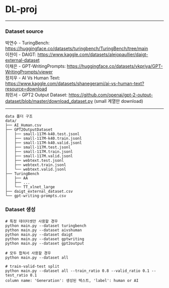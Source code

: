 # DL-proj
---
### Dataset source
박연수 - TuringBench: https://huggingface.co/datasets/turingbench/TuringBench/tree/main   
이찬이 - DAIGT: https://www.kaggle.com/datasets/alejopaullier/daigt-external-dataset   
이채은 - GPT-WritingPrompts: https://huggingface.co/datasets/vkpriya/GPT-WritingPrompts/viewer   
정치우 - AI Vs Human Text: https://www.kaggle.com/datasets/shanegerami/ai-vs-human-text?resource=download   
최민서 - GPT2 Output Dataset: https://github.com/openai/gpt-2-output-dataset/blob/master/download_dataset.py (small 계열만 download)


---
```
data 폴더 구조
data/
├── AI_Human.csv
├── GPT2OutputDataset
│   ├── small-117M-k40.test.jsonl
│   ├── small-117M-k40.train.jsonl
│   ├── small-117M-k40.valid.jsonl
│   ├── small-117M.test.jsonl
│   ├── small-117M.train.jsonl
│   ├── small-117M.valid.jsonl
│   ├── webtext.test.jsonl
│   ├── webtext.train.jsonl
│   └── webtext.valid.jsonl
├── TuringBench
│   ├── AA
│   ├── ...
│   └── TT_xlnet_large
├── daigt_external_dataset.csv
└── gpt-writing-prompts.csv
```
### Dataset 생성
```
# 특정 데이터셋만 사용할 경우
python main.py --dataset turingbench
python main.py --dataset aivshuman
python main.py --dataset daigt
python main.py --dataset gptwriting
python main.py --dataset gpt2output

# 모두 합쳐서 사용할 경우
python main.py --dataset all

# train-valid-test split
python main.py --dataset all --train_ratio 0.8 --valid_ratio 0.1 --test_ratio 0.1
column name: 'Generation': 생성된 텍스트, 'label': human or AI
```
